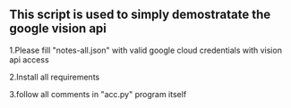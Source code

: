 
This script is used to simply demostratate the google vision api
-----------------

1.Please fill "notes-all.json" with valid google cloud credentials with vision api access

2.Install all requirements 

3.follow all comments in "acc.py" program itself 